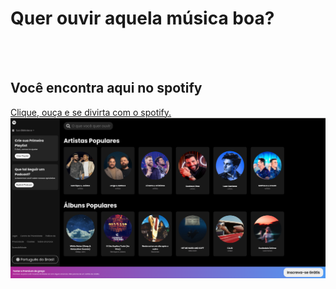 <h1>Quer ouvir aquela música boa?</h1>
<br>
<br>
<h2>Você encontra aqui no spotify</h2>
<a href="https://wellitonsansao07.github.io/Spotify.music/">Clique, ouça e se divirta com o spotify.</a>
<br>
<img src=https://github.com/wellitonsansao07/Spotify.music/blob/main/img/replica%20spotify.png?raw=true" />
